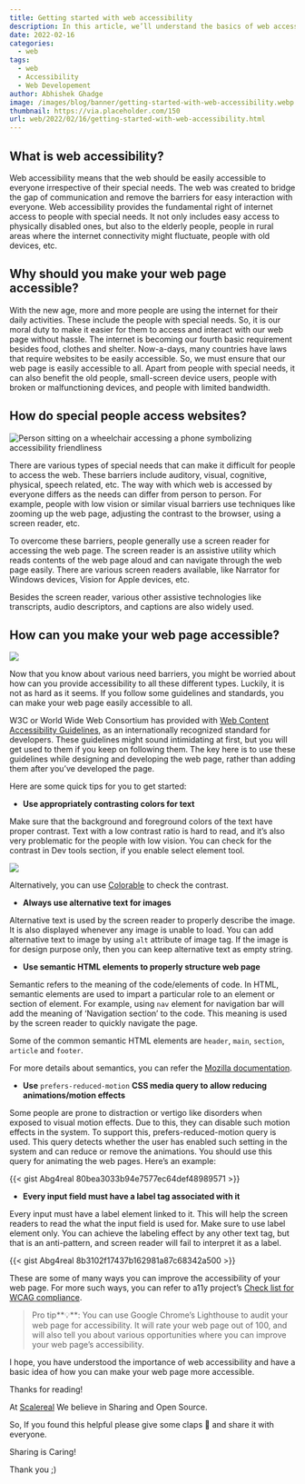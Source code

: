 ```yaml
---
title: Getting started with web accessibility
description: In this article, we’ll understand the basics of web accessibility.
date: 2022-02-16
categories:
  - web
tags:
  - web
  - Accessibility
  - Web Developement
author: Abhishek Ghadge
image: /images/blog/banner/getting-started-with-web-accessibility.webp
thumbnail: https://via.placeholder.com/150
url: web/2022/02/16/getting-started-with-web-accessibility.html
---
```


## What is web accessibility?

Web accessibility means that the web should be easily accessible to everyone irrespective of their special needs. The web was created to bridge the gap of communication and remove the barriers for easy interaction with everyone. Web accessibility provides the fundamental right of internet access to people with special needs. It not only includes easy access to physically disabled ones, but also to the elderly people, people in rural areas where the internet connectivity might fluctuate, people with old devices, etc.

## Why should you make your web page accessible?

With the new age, more and more people are using the internet for their daily activities. These include the people with special needs. So, it is our moral duty to make it easier for them to access and interact with our web page without hassle. The internet is becoming our fourth basic requirement besides food, clothes and shelter. Now-a-days, many countries have laws that require websites to be easily accessible. So, we must ensure that our web page is easily accessible to all. Apart from people with special needs, it can also benefit the old people, small-screen device users, people with broken or malfunctioning devices, and people with limited bandwidth.

## How do special people access websites?

![Person sitting on a wheelchair accessing a phone symbolizing accessibility friendliness](https://miro.medium.com/max/1000/0*9wjKhwIvYSwsqu6l.jpg)

There are various types of special needs that can make it difficult for people to access the web. These barriers include auditory, visual, cognitive, physical, speech related, etc. The way with which web is accessed by everyone differs as the needs can differ from person to person. For example, people with low vision or similar visual barriers use techniques like zooming up the web page, adjusting the contrast to the browser, using a screen reader, etc.

To overcome these barriers, people generally use a screen reader for accessing the web page. The screen reader is an assistive utility which reads contents of the web page aloud and can navigate through the web page easily. There are various screen readers available, like Narrator for Windows devices, Vision for Apple devices, etc.

Besides the screen reader, various other assistive technologies like transcripts, audio descriptors, and captions are also widely used.

## How can you make your web page accessible?

![](https://miro.medium.com/max/900/1*XkKPIA-qctv32U5IhKZKCA.jpeg)

Now that you know about various need barriers, you might be worried about how can you provide accessibility to all these different types. Luckily, it is not as hard as it seems. If you follow some guidelines and standards, you can make your web page easily accessible to all.

W3C or World Wide Web Consortium has provided with [Web Content Accessibility Guidelines](https://www.w3.org/WAI/standards-guidelines/wcag/), as an internationally recognized standard for developers. These guidelines might sound intimidating at first, but you will get used to them if you keep on following them. The key here is to use these guidelines while designing and developing the web page, rather than adding them after you’ve developed the page.

Here are some quick tips for you to get started:

- **Use appropriately contrasting colors for text**

Make sure that the background and foreground colors of the text have proper contrast. Text with a low contrast ratio is hard to read, and it’s also very problematic for the people with low vision. You can check for the contrast in Dev tools section, if you enable select element tool.

![](https://miro.medium.com/max/824/1*vX0Fcza6CCV7GltWWuUS4Q.png)

Alternatively, you can use [Colorable](https://colorable.jxnblk.com/) to check the contrast.

- **Always use alternative text for images**

Alternative text is used by the screen reader to properly describe the image. It is also displayed whenever any image is unable to load. You can add alternative text to image by using `alt` attribute of image tag. If the image is for design purpose only, then you can keep alternative text as empty string.

- **Use semantic HTML elements to properly structure web page**

Semantic refers to the meaning of the code/elements of code. In HTML, semantic elements are used to impart a particular role to an element or section of element. For example, using `nav` element for navigation bar will add the meaning of ‘Navigation section’ to the code. This meaning is used by the screen reader to quickly navigate the page.

Some of the common semantic HTML elements are `header`, `main`, `section`, `article` and `footer`.

For more details about semantics, you can refer the [Mozilla documentation](https://developer.mozilla.org/en-US/docs/Glossary/Semantics).

- **Use** `prefers-reduced-motion` **CSS media query to allow reducing animations/motion effects**

Some people are prone to distraction or vertigo like disorders when exposed to visual motion effects. Due to this, they can disable such motion effects in the system. To support this, prefers-reduced-motion query is used. This query detects whether the user has enabled such setting in the system and can reduce or remove the animations. You should use this query for animating the web pages. Here’s an example:

{{< gist Abg4real 80bea3033b94e7577ec64def48989571 >}}

- **Every input field must have a label tag associated with it**

Every input must have a label element linked to it. This will help the screen readers to read the what the input field is used for. Make sure to use label element only. You can achieve the labeling effect by any other text tag, but that is an anti-pattern, and screen reader will fail to interpret it as a label.

{{< gist Abg4real 8b3102f17437b162981a87c68342a500 >}}

These are some of many ways you can improve the accessibility of your web page. For more such ways, you can refer to a11y project’s [Check list for WCAG compliance](https://www.a11yproject.com/checklist/).

> Pro tip**💡**: You can use Google Chrome’s Lighthouse to audit your web page for accessibility. It will rate your web page out of 100, and will also tell you about various opportunities where you can improve your web page’s accessibility.

I hope, you have understood the importance of web accessibility and have a basic idea of how you can make your web page more accessible.

Thanks for reading!

At [Scalereal](https://scalereal.com/) We believe in Sharing and Open Source.

So, If you found this helpful please give some claps 👏 and share it with everyone.

Sharing is Caring!

Thank you ;)
